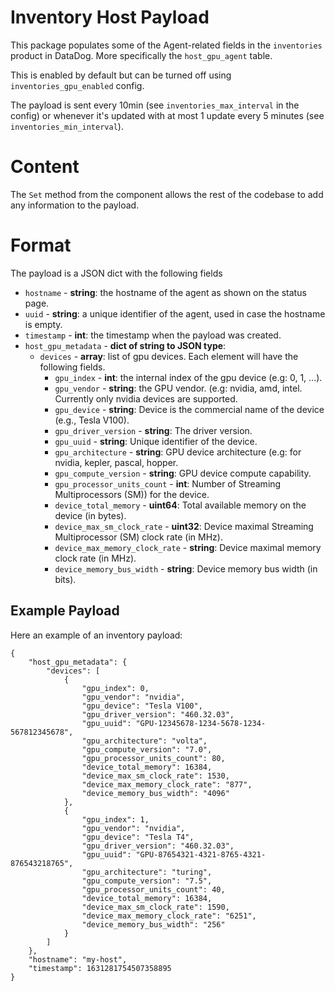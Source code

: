 # Inventory Host Payload

This package populates some of the Agent-related fields in the `inventories` product in DataDog. More specifically the
`host_gpu_agent` table.

This is enabled by default but can be turned off using `inventories_gpu_enabled` config.

The payload is sent every 10min (see `inventories_max_interval` in the config) or whenever it's updated with at most 1
update every 5 minutes (see `inventories_min_interval`).

# Content

The `Set` method from the component allows the rest of the codebase to add any information to the payload.

# Format

The payload is a JSON dict with the following fields

- `hostname` - **string**: the hostname of the agent as shown on the status page.
- `uuid` - **string**: a unique identifier of the agent, used in case the hostname is empty.
- `timestamp` - **int**: the timestamp when the payload was created.
- `host_gpu_metadata` - **dict of string to JSON type**:
    - `devices` - **array**: list of gpu devices. Each element will have the following fields.
      - `gpu_index` - **int**:  the internal index of the gpu device (e.g: 0, 1, ...).
      - `gpu_vendor` - **string**: the GPU vendor. (e.g: nvidia, amd, intel. Currently only nvidia devices are supported.
      - `gpu_device` - **string**:  Device is the commercial name of the device (e.g., Tesla V100).
      - `gpu_driver_version` - **string**: The driver version.
      - `gpu_uuid` - **string**: Unique identifier of the device.
      - `gpu_architecture` - **string**: GPU device architecture (e.g: for nvidia, kepler, pascal, hopper.
      - `gpu_compute_version` - **string**: GPU device compute capability.
      - `gpu_processor_units_count` - **int**: Number of Streaming Multiprocessors (SM)) for the device.
      - `device_total_memory` - **uint64**: Total available memory on the device (in bytes).
      - `device_max_sm_clock_rate` - **uint32**: Device maximal Streaming Multiprocessor (SM) clock rate (in MHz).
      - `device_max_memory_clock_rate` - **string**:  Device maximal memory clock rate (in MHz).
      - `device_memory_bus_width` - **string**:  Device memory bus width (in bits).

## Example Payload

Here an example of an inventory payload:

```
{
    "host_gpu_metadata": {
        "devices": [
            {
                "gpu_index": 0,
                "gpu_vendor": "nvidia",
                "gpu_device": "Tesla V100",
                "gpu_driver_version": "460.32.03",
                "gpu_uuid": "GPU-12345678-1234-5678-1234-567812345678",
                "gpu_architecture": "volta",
                "gpu_compute_version": "7.0",
                "gpu_processor_units_count": 80,
                "device_total_memory": 16384,
                "device_max_sm_clock_rate": 1530,
                "device_max_memory_clock_rate": "877",
                "device_memory_bus_width": "4096"
            },
            {
                "gpu_index": 1,
                "gpu_vendor": "nvidia",
                "gpu_device": "Tesla T4",
                "gpu_driver_version": "460.32.03",
                "gpu_uuid": "GPU-87654321-4321-8765-4321-876543218765",
                "gpu_architecture": "turing",
                "gpu_compute_version": "7.5",
                "gpu_processor_units_count": 40,
                "device_total_memory": 16384,
                "device_max_sm_clock_rate": 1590,
                "device_max_memory_clock_rate": "6251",
                "device_memory_bus_width": "256"
            }
        ]
    },
    "hostname": "my-host",
    "timestamp": 1631281754507358895
}
```
